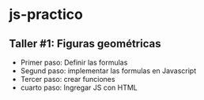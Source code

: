 # js-practico


## Taller #1: Figuras geométricas

- Primer paso: Definir las formulas
- Segund paso: implementar las formulas en Javascript
- Tercer paso: crear funciones
- cuarto paso: Ingregar JS con HTML 